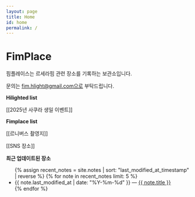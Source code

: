 ```yaml
---
layout: page
title: Home
id: home
permalink: /
---
```


# FimPlace 

핌플레이스는 르세라핌 관련 장소를 기록하는 보관소입니다.

문의는 fim.hlight@gmail.com으로 부탁드립니다.


<strong>Hilighted list</strong>

[[2025년 사쿠라 생일 이벤트]]


<strong>Fimplace list</strong>

[[르니버스 촬영지]]

[[SNS 장소]]





<strong>최근 업데이트된 장소</strong>

<ul>
  {% assign recent_notes = site.notes | sort: "last_modified_at_timestamp" | reverse %}
  {% for note in recent_notes limit: 5 %}
    <li>
      {{ note.last_modified_at | date: "%Y-%m-%d" }} — <a class="internal-link" href="{{ site.baseurl }}{{ note.url }}">{{ note.title }}</a>
    </li>
  {% endfor %}
</ul>

